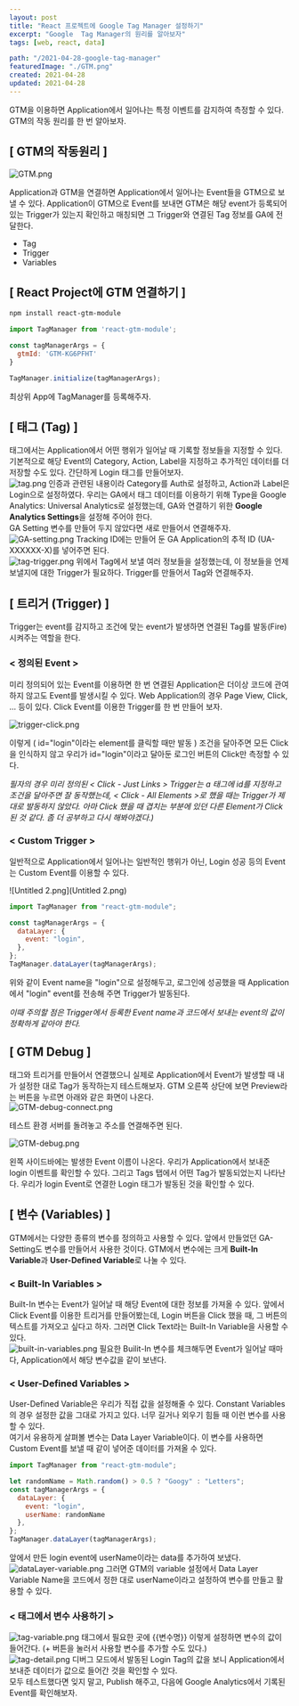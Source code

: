 ```yaml
---
layout: post
title: "React 프로젝트에 Google Tag Manager 설정하기"
excerpt: "Google  Tag Manager의 원리를 알아보자"
tags: [web, react, data]

path: "/2021-04-28-google-tag-manager"
featuredImage: "./GTM.png"
created: 2021-04-28
updated: 2021-04-28
---
```


GTM을 이용하면 Application에서 일어나는 특정 이벤트를 감지하여 측정할 수 있다. GTM의 작동 원리를 한 번 알아보자.  

## [ GTM의 작동원리 ]
![GTM.png](GTM.png)  

Application과 GTM을 연결하면 Application에서 일어나는 Event들을 GTM으로 보낼 수 있다. Application이 GTM으로 Event를 보내면 GTM은 해당 event가 등록되어 있는 Trigger가 있는지 확인하고 매칭되면 그 Trigger와 연결된 Tag 정보를 GA에 전달한다.  

- Tag  
- Trigger  
- Variables  

## [ React Project에 GTM 연결하기 ]

```bash
npm install react-gtm-module
```

```jsx
import TagManager from 'react-gtm-module';

const tagManagerArgs = {
  gtmId: 'GTM-KG6PFHT'
}

TagManager.initialize(tagManagerArgs);
```

최상위 App에 TagManager를 등록해주자.

## [ 태그 (Tag) ]

태그에서는 Application에서 어떤 행위가 일어날 때 기록할 정보들을 지정할 수 있다. 기본적으로 해당 Event의 Category, Action, Label을 지정하고 추가적인 데이터를 더 저장할 수도 있다. 간단하게 Login 태그를 만들어보자.  
![tag.png](tag.png)
인증과 관련된 내용이라 Category를 Auth로 설정하고, Action과 Label은 Login으로 설정하였다. 우리는 GA에서 태그 데이터를 이용하기 위해 Type을 Google Analytics: Universal Analytics로 설정했는데, GA와 연결하기 위한 **Google Analytics Settings**을 설정해 주어야 한다.  
GA Setting 변수를 만들어 두지 않았다면 새로 만들어서 연결해주자.  
![GA-setting.png](GA-setting.png)
Tracking ID에는 만들어 둔 GA Application의 추적 ID (UA-XXXXXX-X)를 넣어주면 된다.  
![tag-trigger.png](tag-trigger.png)
위에서 Tag에서 보낼 여러 정보들을 설정했는데, 이 정보들을 언제 보낼지에 대한 Trigger가 필요하다. Trigger를 만들어서 Tag와 연결해주자.  

## [ 트리거 (Trigger) ]
Trigger는 event를 감지하고 조건에 맞는 event가 발생하면 연결된 Tag를 발동(Fire) 시켜주는 역할을 한다.  

### < 정의된 Event >

미리 정의되어 있는 Event를 이용하면 한 번 연결된 Application은 더이상 코드에 관여하지 않고도 Event를 발생시킬 수 있다. Web Application의 경우 Page View, Click, ... 등이 있다.  Click Event를 이용한 Trigger를 한 번 만들어 보자.  

![trigger-click.png](trigger-click.png)

이렇게 ( id="login"이라는 element를 클릭할 때만 발동 ) 조건을 달아주면 모든 Click을 인식하지 않고 우리가 id="login"이라고 달아둔 로그인 버튼의 Click만 측정할 수 있다.  

*필자의 경우 미리 정의된 < Click - Just Links > Trigger는 a 태그에 id를 지정하고 조건을 달아주면 잘 동작했는데, < Click - All Elements >로 했을 때는 Trigger가 제대로 발동하지 않았다. 아마 Click 했을 때 겹치는 부분에 있던 다른 Element가 Click된 것 같다. 좀 더 공부하고 다시 해봐야겠다.)*  

### < Custom Trigger >

일반적으로 Application에서 일어나는 일반적인 행위가 아닌, Login 성공 등의 Event는 Custom Event를 이용할 수 있다.  

![Untitled 2.png](Untitled 2.png)

```jsx
import TagManager from "react-gtm-module";

const tagManagerArgs = {
  dataLayer: {
    event: "login",
  },
};
TagManager.dataLayer(tagManagerArgs);
```

위와 같이 Event name을 "login"으로 설정해두고, 로그인에 성공했을 때 Application에서 "login" event를 전송해 주면 Trigger가 발동된다.

*이때 주의할 점은 Trigger에서 등록한 Event name과 코드에서 보내는 event의 값이 정확하게 같아야 한다.*  

## [ GTM Debug ]

태그와 트리거를 만들어서 연결했으니 실제로 Application에서 Event가 발생할 때 내가 설정한 대로 Tag가 동작하는지 테스트해보자. GTM 오른쪽 상단에 보면 Preview라는 버튼을 누르면 아래와 같은 화면이 나온다.  
![GTM-debug-connect.png](GTM-debug-connect.png)

 테스트 환경 서버를 돌려놓고 주소를 연결해주면 된다.  

![GTM-debug.png](GTM-debug.png)

왼쪽 사이드바에는 발생한 Event 이름이 나온다. 우리가 Application에서 보내준 login 이벤트를 확인할 수 있다. 그리고 Tags 탭에서 어떤 Tag가 발동되었는지 나타난다. 우리가 login Event로 연결한 Login 태그가 발동된 것을 확인할 수 있다.

## [ 변수 (Variables) ]

GTM에서는 다양한 종류의 변수를 정의하고 사용할 수 있다. 앞에서 만들었던 GA-Setting도 변수를 만들어서 사용한 것이다. GTM에서 변수에는 크게 **Built-In Variable**과 **User-Defined Variable**로 나눌 수 있다.  

### < Built-In Variables >

Built-In 변수는 Event가 일어날 때 해당 Event에 대한 정보를 가져올 수 있다. 앞에서 Click Event를 이용한 트리거를 만들어봤는데, Login 버튼을 Click 했을 때, 그 버튼의 텍스트를 가져오고 싶다고 하자. 그러면 Click Text라는 Built-In Variable을 사용할 수 있다.  
![built-in-variables.png](built-in-variables.png)
필요한 Builit-In 변수를 체크해두면 Event가 일어날 때마다, Application에서 해당 변수값을 같이 보낸다.  


### < User-Defined Variables >

User-Defined Variable은 우리가 직접 값을 설정해줄 수 있다. Constant Variables의 경우 설정한 값을 그대로 가지고 있다. 너무 길거나 외우기 힘들 때 이런 변수를 사용할 수 있다.  
여기서 유용하게 살펴볼 변수는 Data Layer Variable이다. 이 변수를 사용하면 Custom Event를 보낼 때 같이 넣어준 데이터를 가져올 수 있다.  
```jsx
import TagManager from "react-gtm-module";

let randomName = Math.random() > 0.5 ? "Googy" : "Letters";
const tagManagerArgs = {
  dataLayer: {
    event: "login",
    userName: randomName
  },
};
TagManager.dataLayer(tagManagerArgs);
```
앞에서 만든 login event에 userName이라는 data를 추가하여 보냈다.  
![dataLayer-variable.png](dataLayer-variable.png)
그러면 GTM의 variable 설정에서 Data Layer Variable Name을 코드에서 정한 대로 userName이라고 설정하여 변수를 만들고 활용할 수 있다.  

### < 태그에서 변수 사용하기 >

![tag-variable.png](tag-variable.png)
태그에서 필요한 곳에 {{변수명}} 이렇게 설정하면 변수의 값이 들어간다. (+ 버튼을 눌러서 사용할 변수를 추가할 수도 있다.)  
![tag-detail.png](tag-detail.png)
디버그 모드에서 발동된 Login Tag의 값을 보니 Application에서 보내준 데이터가 값으로 들어간 것을 확인할 수 있다.  
모두 테스트했다면 잊지 말고, Publish 해주고, 다음에 Google Analytics에서 기록된 Event를 확인해보자.  